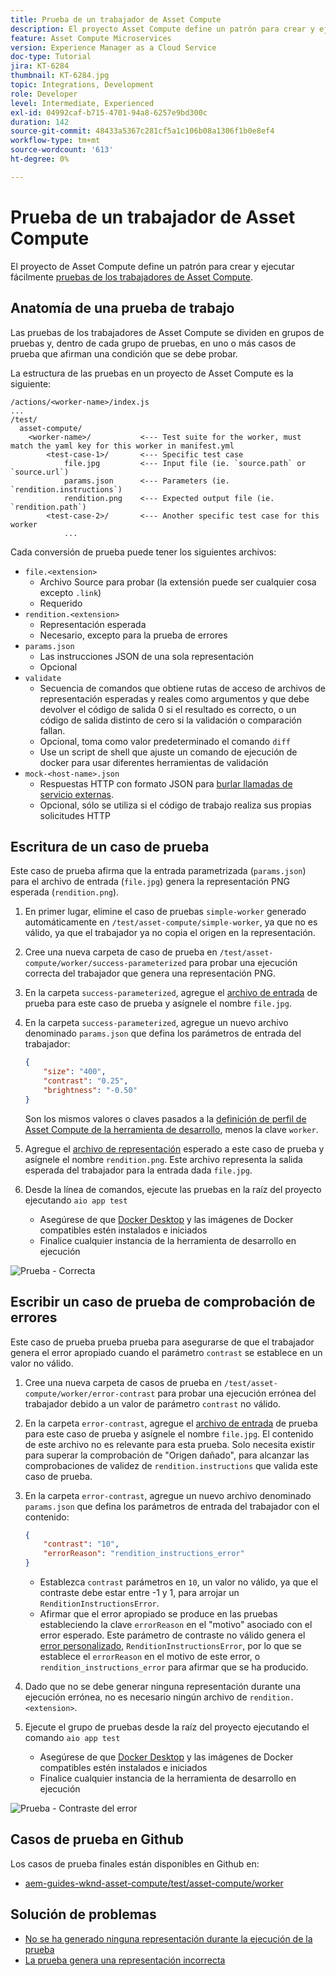 ```yaml
---
title: Prueba de un trabajador de Asset Compute
description: El proyecto Asset Compute define un patrón para crear y ejecutar fácilmente pruebas de los trabajadores de Asset Compute.
feature: Asset Compute Microservices
version: Experience Manager as a Cloud Service
doc-type: Tutorial
jira: KT-6284
thumbnail: KT-6284.jpg
topic: Integrations, Development
role: Developer
level: Intermediate, Experienced
exl-id: 04992caf-b715-4701-94a8-6257e9bd300c
duration: 142
source-git-commit: 48433a5367c281cf5a1c106b08a1306f1b0e8ef4
workflow-type: tm+mt
source-wordcount: '613'
ht-degree: 0%

---
```


# Prueba de un trabajador de Asset Compute

El proyecto de Asset Compute define un patrón para crear y ejecutar fácilmente [pruebas de los trabajadores de Asset Compute](https://experienceleague.adobe.com/docs/asset-compute/using/extend/test-custom-application.html?lang=es).

## Anatomía de una prueba de trabajo

Las pruebas de los trabajadores de Asset Compute se dividen en grupos de pruebas y, dentro de cada grupo de pruebas, en uno o más casos de prueba que afirman una condición que se debe probar.

La estructura de las pruebas en un proyecto de Asset Compute es la siguiente:

```
/actions/<worker-name>/index.js
...
/test/
  asset-compute/
    <worker-name>/           <--- Test suite for the worker, must match the yaml key for this worker in manifest.yml
        <test-case-1>/       <--- Specific test case 
            file.jpg         <--- Input file (ie. `source.path` or `source.url`)
            params.json      <--- Parameters (ie. `rendition.instructions`)
            rendition.png    <--- Expected output file (ie. `rendition.path`)
        <test-case-2>/       <--- Another specific test case for this worker
            ...
```

Cada conversión de prueba puede tener los siguientes archivos:

+ `file.<extension>`
   + Archivo Source para probar (la extensión puede ser cualquier cosa excepto `.link`)
   + Requerido
+ `rendition.<extension>`
   + Representación esperada
   + Necesario, excepto para la prueba de errores
+ `params.json`
   + Las instrucciones JSON de una sola representación
   + Opcional
+ `validate`
   + Secuencia de comandos que obtiene rutas de acceso de archivos de representación esperadas y reales como argumentos y que debe devolver el código de salida 0 si el resultado es correcto, o un código de salida distinto de cero si la validación o comparación fallan.
   + Opcional, toma como valor predeterminado el comando `diff`
   + Use un script de shell que ajuste un comando de ejecución de docker para usar diferentes herramientas de validación
+ `mock-<host-name>.json`
   + Respuestas HTTP con formato JSON para [burlar llamadas de servicio externas](https://www.mock-server.com/mock_server/creating_expectations.html).
   + Opcional, sólo se utiliza si el código de trabajo realiza sus propias solicitudes HTTP

## Escritura de un caso de prueba

Este caso de prueba afirma que la entrada parametrizada (`params.json`) para el archivo de entrada (`file.jpg`) genera la representación PNG esperada (`rendition.png`).

1. En primer lugar, elimine el caso de pruebas `simple-worker` generado automáticamente en `/test/asset-compute/simple-worker`, ya que no es válido, ya que el trabajador ya no copia el origen en la representación.
1. Cree una nueva carpeta de caso de prueba en `/test/asset-compute/worker/success-parameterized` para probar una ejecución correcta del trabajador que genera una representación PNG.
1. En la carpeta `success-parameterized`, agregue el [archivo de entrada](./assets/test/success-parameterized/file.jpg) de prueba para este caso de prueba y asígnele el nombre `file.jpg`.
1. En la carpeta `success-parameterized`, agregue un nuevo archivo denominado `params.json` que defina los parámetros de entrada del trabajador:

   ```json
   { 
       "size": "400",
       "contrast": "0.25",
       "brightness": "-0.50"
   }
   ```

   Son los mismos valores o claves pasados a la [definición de perfil de Asset Compute de la herramienta de desarrollo](../develop/development-tool.md), menos la clave `worker`.

1. Agregue el [archivo de representación](./assets/test/success-parameterized/rendition.png) esperado a este caso de prueba y asígnele el nombre `rendition.png`. Este archivo representa la salida esperada del trabajador para la entrada dada `file.jpg`.
1. Desde la línea de comandos, ejecute las pruebas en la raíz del proyecto ejecutando `aio app test`
   + Asegúrese de que [Docker Desktop](../set-up/development-environment.md#docker) y las imágenes de Docker compatibles estén instalados e iniciados
   + Finalice cualquier instancia de la herramienta de desarrollo en ejecución

![Prueba - Correcta ](./assets/test/success-parameterized/result.png)

## Escribir un caso de prueba de comprobación de errores

Este caso de prueba prueba prueba para asegurarse de que el trabajador genera el error apropiado cuando el parámetro `contrast` se establece en un valor no válido.

1. Cree una nueva carpeta de casos de prueba en `/test/asset-compute/worker/error-contrast` para probar una ejecución errónea del trabajador debido a un valor de parámetro `contrast` no válido.
1. En la carpeta `error-contrast`, agregue el [archivo de entrada](./assets/test/error-contrast/file.jpg) de prueba para este caso de prueba y asígnele el nombre `file.jpg`. El contenido de este archivo no es relevante para esta prueba. Solo necesita existir para superar la comprobación de &quot;Origen dañado&quot;, para alcanzar las comprobaciones de validez de `rendition.instructions` que valida este caso de prueba.
1. En la carpeta `error-contrast`, agregue un nuevo archivo denominado `params.json` que defina los parámetros de entrada del trabajador con el contenido:

   ```json
   {
       "contrast": "10",
       "errorReason": "rendition_instructions_error"
   }
   ```

   + Establezca `contrast` parámetros en `10`, un valor no válido, ya que el contraste debe estar entre -1 y 1, para arrojar un `RenditionInstructionsError`.
   + Afirmar que el error apropiado se produce en las pruebas estableciendo la clave `errorReason` en el &quot;motivo&quot; asociado con el error esperado. Este parámetro de contraste no válido genera el [error personalizado](../develop/worker.md#errors), `RenditionInstructionsError`, por lo que se establece el `errorReason` en el motivo de este error, o `rendition_instructions_error` para afirmar que se ha producido.

1. Dado que no se debe generar ninguna representación durante una ejecución errónea, no es necesario ningún archivo de `rendition.<extension>`.
1. Ejecute el grupo de pruebas desde la raíz del proyecto ejecutando el comando `aio app test`
   + Asegúrese de que [Docker Desktop](../set-up/development-environment.md#docker) y las imágenes de Docker compatibles estén instalados e iniciados
   + Finalice cualquier instancia de la herramienta de desarrollo en ejecución

![Prueba - Contraste del error](./assets/test/error-contrast/result.png)

## Casos de prueba en Github

Los casos de prueba finales están disponibles en Github en:

+ [aem-guides-wknd-asset-compute/test/asset-compute/worker](https://github.com/adobe/aem-guides-wknd-asset-compute/tree/master/test/asset-compute/worker)

## Solución de problemas

+ [No se ha generado ninguna representación durante la ejecución de la prueba](../troubleshooting.md#test-no-rendition-generated)
+ [La prueba genera una representación incorrecta](../troubleshooting.md#tests-generates-incorrect-rendition)
